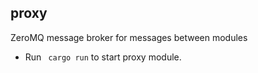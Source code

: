 ## proxy

ZeroMQ message broker for messages between modules

- Run ``` cargo run``` to start proxy module.
